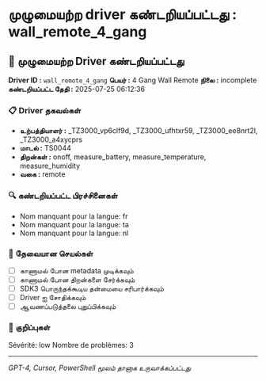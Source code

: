 # முழுமையற்ற driver கண்டறியப்பட்டது : wall_remote_4_gang

## 🚨 முழுமையற்ற Driver கண்டறியப்பட்டது

**Driver ID :** `wall_remote_4_gang`
**பெயர் :** 4 Gang Wall Remote
**நிலை :** incomplete
**கண்டறியப்பட்ட தேதி :** 2025-07-25 06:12:36

### 📋 Driver தகவல்கள்
- **உற்பத்தியாளர் :** _TZ3000_vp6clf9d, _TZ3000_ufhtxr59, _TZ3000_ee8nrt2l, _TZ3000_a4xycprs
- **மாடல் :** TS0044
- **திறன்கள் :** onoff, measure_battery, measure_temperature, measure_humidity
- **வகை :** remote

### 🔍 கண்டறியப்பட்ட பிரச்சினைகள்
- Nom manquant pour la langue: fr
- Nom manquant pour la langue: ta
- Nom manquant pour la langue: nl

### 🎯 தேவையான செயல்கள்
- [ ] காணாமல் போன metadata முடிக்கவும்
- [ ] காணாமல் போன திறன்களை சேர்க்கவும்
- [ ] SDK3 பொருந்தக்கூடிய தன்மையை சரிபார்க்கவும்
- [ ] Driver ஐ சோதிக்கவும்
- [ ] ஆவணப்படுத்தலை புதுப்பிக்கவும்

### 📝 குறிப்புகள்
Sévérité: low
Nombre de problèmes: 3

---
*GPT-4, Cursor, PowerShell மூலம் தானாக உருவாக்கப்பட்டது*

